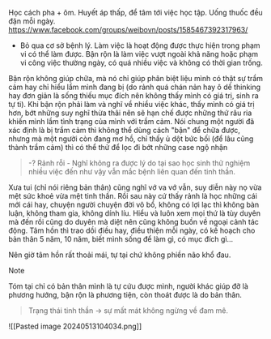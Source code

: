 Học cách pha + ôm.
Huyết áp thấp, để tâm tới việc học tập. Uống thuốc đều đặn mỗi ngày.
https://www.facebook.com/groups/weibovn/posts/1585467392317963/
- Bỏ qua cơ sở bệnh lý.
Làm việc là hoạt động được thực hiện trong phạm vi có thể làm được. 
Bận rộn là làm việc vượt ngoài khả năng hoặc phạm vi công việc thường ngày, có quá nhiều việc và không có thời gian trống.

Bận rộn không giúp chữa, mà nó chỉ giúp phân biệt liệu mình có thật sự trầm cảm hay chỉ hiểu lầm mình đang bị (do rảnh quá chán nản hay ô dề thinking hay đơn giản là sống thiếu mục đích nên không thấy mình có giá trị, sinh ra tự ti). Khi bận rộn phải làm và nghĩ về nhiều việc khác, thấy mình có giá trị hơn, bớt những suy nghĩ thừa thãi nên sẽ hạn chế được những thứ râu ria khiến mình lầm tình trạng của mình với trầm cảm. Nói chung một người đã xác định là bị trầm cảm thì không thể dùng cách "bận" để chữa được, nhưng mà một người còn đang mơ hồ, chỉ thấy ủ dột bức bối (để lâu cũng thành trầm cảm) thì có thể thử để lọc đi bớt những case ngộ nhận

> -? Rảnh rỗi - Nghĩ không ra được lý do tại sao học sinh thử nghiệm nhiều việc đến như vậy vẫn mắc bệnh liên quan đến tinh thần.

Xưa tui (chỉ nói riêng bản thân) cũng nghĩ vớ va vớ vẫn, suy diễn này nọ vừa mệt sức khoẻ vừa mệt tinh thần. Rồi sau này cứ thấy rảnh là học những cái mới cái hay, chuyện người chuyện đời vô bổ, không có lợi lạc thì không bàn luận, không tham gia, không dính líu. Hiểu và luôn xem mọi thứ là tùy duyên mà đến rồi cũng do duyên mà diệt nên cũng không buồn về ngoại cảnh tác động. Tâm hồn thì trao dồi điều hay, điều thiện mỗi ngày, có kế hoạch cho bản thân 5 năm, 10 năm, biết mình sống để làm gì, có mục đích gì... 

Nên giờ tâm hồn rất thoải mái, tự tại chứ không phiền não khổ đau.

>[!note]
>Tóm tại chỉ có bản thân mình là tự cứu được mình, người khác giúp đỡ là phương hướng, bận rộn là phương tiện, còn thoát được là do bản thân.

> Trạng thái tinh thần -> sự mất mát không ngừng về đam mê.

![[Pasted image 20240513104034.png]]